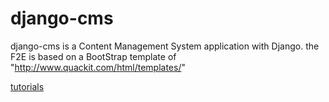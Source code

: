# django-cms
django-cms is a Content Management System application with Django.
the F2E is based on a BootStrap template of "http://www.quackit.com/html/templates/"

[tutorials](www.d-roger.com)

